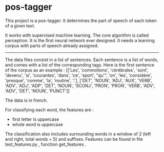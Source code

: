 # pos-tagger

This project is a pos-tagger.
It determines the part of speech of each token of a given text.

It works with supervised machine learning.
The core algorithm is called perceptron. It is the first neural network ever designed.
It needs a learning corpus with parts of speech already assigned.

- - - - - - - - - - - - - - - - 

The data files consist in a list of sentences. Each sentence is a list of words, and comes with a list of the corresponding tags. Here is the first sentence of the corpus as an example :
[['Les', 'commotions', 'cérébrales', 'sont', 'devenu', 'si', 'courantes', 'dans', 'ce', 'sport', "qu'", 'on', 'les', 'considére', 'presque', 'comme', 'la', 'routine', '.'], ['DET', 'NOUN', 'ADJ', 'AUX', 'VERB', 'ADV', 'ADJ', 'ADP', 'DET', 'NOUN', 'SCONJ', 'PRON', 'PRON', 'VERB', 'ADV', 'ADV', 'DET', 'NOUN', 'PUNCT']]

The data is in french.

For classifying each word, the features are :
- first letter is uppercase
- whole word is uppercase

The classification also includes surrounding words in a window of 2 (left and right, total words = 5) and suffixes.
Features can be found in file test_features.py , function get_features .

